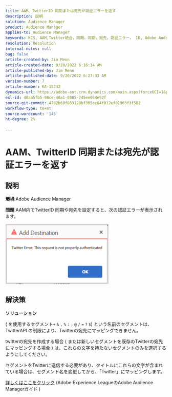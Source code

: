 ```yaml
---
title: AAM、TwitterID 同期または宛先が認証エラーを返す
description: 説明
solution: Audience Manager
product: Audience Manager
applies-to: Audience Manager
keywords: KCS, AAM,Twitter統合，同期，同期，宛先，認証エラー， ID, Adobe Audience Manager
resolution: Resolution
internal-notes: null
bug: false
article-created-by: Jim Menn
article-created-date: 9/20/2022 6:16:14 AM
article-published-by: Jim Menn
article-published-date: 9/20/2022 6:27:33 AM
version-number: 7
article-number: KA-15342
dynamics-url: https://adobe-ent.crm.dynamics.com/main.aspx?forceUCI=1&pagetype=entityrecord&etn=knowledgearticle&id=dddc48b9-ab38-ed11-9db1-0022480866ad
exl-id: 48aa5fb5-98ce-40a1-8085-745ee054e92f
source-git-commit: 4702b69f883128bf305ec64f012ef01903f3f582
workflow-type: tm+mt
source-wordcount: '145'
ht-degree: 2%

---
```


# AAM、TwitterID 同期または宛先が認証エラーを返す

## 説明


<b>環境</b>
Adobe Audience Manager

<b>問題</b>
AAM内でTwitterID 同期や宛先を設定すると、次の認証エラーが表示されます。

![](assets/___dedc48b9-ab38-ed11-9db1-0022480866ad___.png)


## 解決策


<b>ソリューション</b>

( を使用するセグメント`+` `&` `,` `%` `:` `;` `@` `/` `=` `?` `$`) という名前のセグメントは、TwitterAPI の制限により、Twitterの宛先にマッピングできません。

twitterの宛先を作成する場合 ( または新しいセグメントを既存のTwitterの宛先にマッピングする場合 ) は、これらの文字を持たないセグメントのみを選択するようにしてください。

セグメントをTwitterに送信する必要があり、タイトルにこれらの文字が含まれている場合は、セグメント名を変更してから、「Twitter」にマッピングします。

[詳しくはここをクリック](https://experienceleague.adobe.com/docs/audience-manager/user-guide/features/destinations/device-based/twitter-tailored-audiences.html?lang=en#segment-mapping-considerations) (Adobe Experience LeagueのAdobe Audience Managerガイド )
